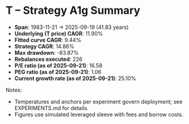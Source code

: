 # T – Strategy A1g Summary

- **Span**: 1983-11-21 → 2025-09-19 (41.83 years)
- **Underlying (T price) CAGR**: 11.90%
- **Fitted curve CAGR**: 9.44%
- **Strategy CAGR**: 14.86%
- **Max drawdown**: -83.87%
- **Rebalances executed**: 226
- **P/E ratio (as of 2025-09-21)**: 16.58
- **PEG ratio (as of 2025-09-21)**: 1.06
- **Current growth rate (as of 2025-09-21)**: 25.10%

Notes:

- Temperatures and anchors per experiment govern deployment; see EXPERIMENTS.md for details.
- Figures use simulated leveraged sleeve with fees and borrow costs.

